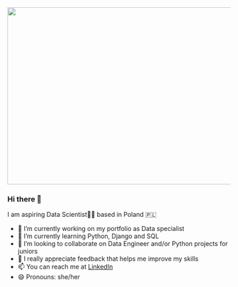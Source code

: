 <div align="center">
  <img src="https://media.giphy.com/media/l46Cy1rHbQ92uuLXa/giphy.gif" width="600" height="400"/>
</div>

### Hi there 👋

I am aspiring Data Scientist👩‍💻 based in Poland 🇵🇱

- 🔭 I’m currently working on my portfolio as Data specialist
- 🌱 I’m currently learning Python, Django and SQL
- 👯 I’m looking to collaborate on Data Engineer and/or Python projects for juniors
- 🤔 I really appreciate feedback that helps me improve my skills
- 📫 You can reach me at [LinkedIn](https://www.linkedin.com/in/aleksandra-matacz/)
- 😄 Pronouns: she/her
